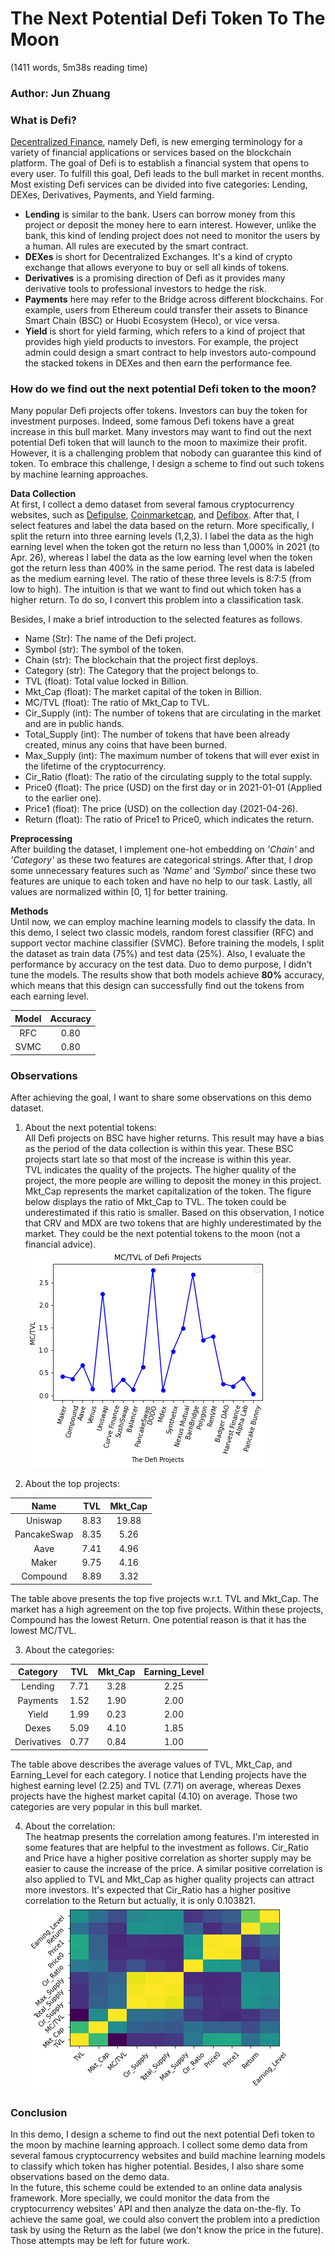 # The Next Potential Defi Token To The Moon
(1411 words, 5m38s reading time)

### Author: Jun Zhuang

### What is Defi?
[Decentralized Finance](https://en.wikipedia.org/wiki/Decentralized_finance), namely Defi, is new emerging terminology for a variety of financial applications or services based on the blockchain platform. The goal of Defi is to establish a financial system that opens to every user. To fulfill this goal, Defi leads to the bull market in recent months. Most existing Defi services can be divided into five categories: Lending, DEXes, Derivatives, Payments, and Yield farming.  
* **Lending** is similar to the bank. Users can borrow money from this project or deposit the money here to earn interest. However, unlike the bank, this kind of lending project does not need to monitor the users by a human. All rules are executed by the smart contract.
* **DEXes** is short for Decentralized Exchanges. It's a kind of crypto exchange that allows everyone to buy or sell all kinds of tokens.
* **Derivatives** is a promising direction of Defi as it provides many derivative tools to professional investors to hedge the risk.
* **Payments** here may refer to the Bridge across different blockchains. For example, users from Ethereum could transfer their assets to Binance Smart Chain (BSC) or Huobi Ecosystem (Heco), or vice versa.
* **Yield** is short for yield farming, which refers to a kind of project that provides high yield products to investors. For example, the project admin could design a smart contract to help investors auto-compound the stacked tokens in DEXes and then earn the performance fee.


### How do we find out the next potential Defi token to the moon?
Many popular Defi projects offer tokens. Investors can buy the token for investment purposes. Indeed, some famous Defi tokens have a great increase in this bull market. Many investors may want to find out the next potential Defi token that will launch to the moon to maximize their profit. However, it is a challenging problem that nobody can guarantee this kind of token. To embrace this challenge, I design a scheme to find out such tokens by machine learning approaches.

**Data Collection**  
At first, I collect a demo dataset from several famous cryptocurrency websites, such as [Defipulse](https://defipulse.com/), [Coinmarketcap](https://coinmarketcap.com/), and [Defibox](https://www.defibox.com/index). After that, I select features and label the data based on the return. More specifically, I split the return into three earning levels (1,2,3). I label the data as the high earning level when the token got the return no less than 1,000% in 2021 (to Apr. 26), whereas I label the data as the low earning level when the token got the return less than 400% in the same period. The rest data is labeled as the medium earning level. The ratio of these three levels is 8:7:5 (from low to high). The intuition is that we want to find out which token has a higher return. To do so, I convert this problem into a classification task.

Besides, I make a brief introduction to the selected features as follows.
* Name (Str): The name of the Defi project.
* Symbol (str): The symbol of the token.
* Chain (str): The blockchain that the project first deploys.
* Category (str): The Category that the project belongs to.
* TVL (float): Total value locked in Billion.
* Mkt_Cap (float): The market capital of the token in Billion.
* MC/TVL (float): The ratio of Mkt_Cap to TVL.
* Cir_Supply (int): The number of tokens that are circulating in the market and are in public hands.
* Total_Supply (int): The number of tokens that have been already created, minus any coins that have been burned.
* Max_Supply (int): The maximum number of tokens that will ever exist in the lifetime of the cryptocurrency.
* Cir_Ratio (float): The ratio of the circulating supply to the total supply.
* Price0 (float): The price (USD) on the first day or in 2021-01-01 (Applied to the earlier one).
* Price1 (float): The price (USD) on the collection day (2021-04-26).
* Return (float): The ratio of Price1 to Price0, which indicates the return.

**Preprocessing**  
After building the dataset, I implement one-hot embedding on *'Chain'* and *'Category'* as these two features are categorical strings. After that, I drop some unnecessary features such as *'Name'* and *'Symbol'* since these two features are unique to each token and have no help to our task. Lastly, all values are normalized within [0, 1] for better training.

**Methods**  
Until now, we can employ machine learning models to classify the data. In this demo, I select two classic models, random forest classifier (RFC) and support vector machine classifier (SVMC). Before training the models, I split the dataset as train data (75%) and test data (25%). Also, I evaluate the performance by accuracy on the test data. Duo to demo purpose, I didn't tune the models. The results show that both models achieve **80%** accuracy, which means that this design can successfully find out the tokens from each earning level.

| Model | Accuracy |
| :-----: | :----: |
| RFC | 0.80 |
| SVMC | 0.80 |


### Observations
After achieving the goal, I want to share some observations on this demo dataset.

1. About the next potential tokens:  
All Defi projects on BSC have higher returns. This result may have a bias as the period of the data collection is within this year. These BSC projects start late so that most of the increase is within this year.  
TVL indicates the quality of the projects. The higher quality of the project, the more people are willing to deposit the money in this project. Mkt_Cap represents the market capitalization of the token. The figure below displays the ratio of Mkt_Cap to TVL. The token could be underestimated if this ratio is smaller. Based on this observation, I notice that CRV and MDX are two tokens that are highly underestimated by the market. They could be the next potential tokens to the moon (not a financial advice).  
![image](https://github.com/junzhuang-code/potential_defi_tokens/blob/main/images/mc_tvl.png)

2. About the top projects:  

| Name | TVL | Mkt_Cap |
| :-----: | :----: | :----: |
| Uniswap | 8.83 | 19.88 |
| PancakeSwap | 8.35 | 5.26 |
| Aave | 7.41 | 4.96 |
| Maker | 9.75 | 4.16 |
| Compound | 8.89 | 3.32 |

The table above presents the top five projects w.r.t. TVL and Mkt_Cap. The market has a high agreement on the top five projects. Within these projects, Compound has the lowest Return. One potential reason is that it has the lowest MC/TVL.  

3. About the categories:  

| Category | TVL | Mkt_Cap | Earning_Level |
| :-----: | :----: | :----: | :----: |
| Lending | 7.71 | 3.28 | 2.25 |
| Payments | 1.52 | 1.90 | 2.00 |
| Yield | 1.99 | 0.23 | 2.00 |
| Dexes | 5.09 | 4.10 | 1.85 |
| Derivatives | 0.77 | 0.84 | 1.00 |

The table above describes the average values of TVL, Mkt_Cap, and Earning_Level for each category. I notice that Lending projects have the highest earning level (2.25) and TVL (7.71) on average, whereas Dexes projects have the highest market capital (4.10) on average. Those two categories are very popular in this bull market.  

4. About the correlation:  
The heatmap presents the correlation among features. I'm interested in some features that are helpful to the investment as follows. Cir_Ratio and Price have a higher positive correlation as shorter supply may be easier to cause the increase of the price. A similar positive correlation is also applied to TVL and Mkt_Cap as higher quality projects can attract more investors. It's expected that Cir_Ratio has a higher positive correlation to the Return but actually, it is only 0.103821.  ![image](https://github.com/junzhuang-code/potential_defi_tokens/blob/main/images/corr.png)


### Conclusion
In this demo, I design a scheme to find out the next potential Defi token to the moon by machine learning approach. I collect some demo data from several famous cryptocurrency websites and build machine learning models to classify which token has higher potential. Besides, I also share some observations based on the demo data.  
In the future, this scheme could be extended to an online data analysis framework. More specially, we could monitor the data from the cryptocurrency websites' API and then analyze the data on-the-fly. To achieve the same goal, we could also convert the problem into a prediction task by using the Return as the label (we don't know the price in the future). Those attempts may be left for future work.
